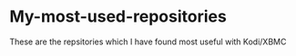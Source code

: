 # My-most-used-repositories
These are the repsitories which I have found most useful with Kodi/XBMC
